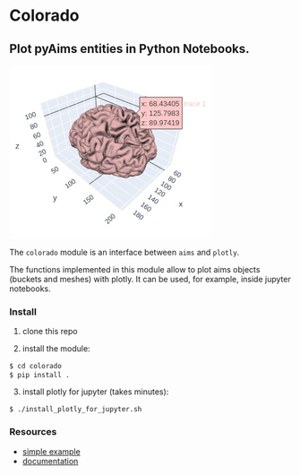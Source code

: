 # Colorado

## Plot pyAims entities in Python Notebooks.

![image](./docs/images/brain.jpg)

The `colorado` module is an interface between `aims` and `plotly`.

The functions implemented in this module allow to plot aims objects (buckets and meshes) with plotly.
It can be used, for example, inside jupyter notebooks.

### Install
1. clone this repo

2. install the module:

```{bash}
$ cd colorado
$ pip install .
```
3. install plotly for jupyter (takes minutes):
```
$ ./install_plotly_for_jupyter.sh
```

### Resources
* [simple example](tutorial/tutorial.html)
* [documentation]()